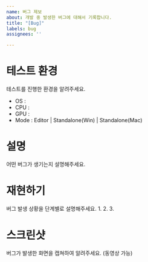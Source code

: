 ```yaml
---
name: 버그 제보
about: 개발 중 발생한 버그에 대해서 기록합니다.
title: "[Bug]"
labels: bug
assignees: ''

---
```


# 테스트 환경
테스트를 진행한 환경을 알려주세요.
- OS :
- CPU :
- GPU :
- Mode : Editor | Standalone(Win) | Standalone(Mac)

# 설명
어떤 버그가 생기는지 설명해주세요.

# 재현하기
버그 발생 상황을 단계별로 설명해주세요.
1. 
2.
3.

# 스크린샷
버그가 발생한 화면을 캡쳐하여 알려주세요. (동영상 가능)